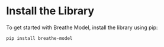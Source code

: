 # Install the Library

To get started with Breathe Model, install the library using pip:

```bash
pip install breathe-model
